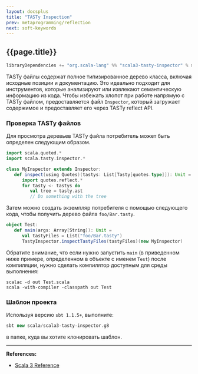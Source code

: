 ```yaml
---
layout: docsplus
title: "TASTy Inspection"
prev: metaprogramming/reflection
next: soft-keywords
---
```


## {{page.title}}

```sbt
libraryDependencies += "org.scala-lang" %% "scala3-tasty-inspector" % scalaVersion.value
```

TASTy файлы содержат полное типизированное дерево класса, включая исходные позиции и документацию. 
Это идеально подходит для инструментов, которые анализируют или извлекают семантическую информацию из кода. 
Чтобы избежать хлопот при работе напрямую с TASTy файлом, 
предоставляется файл `Inspector`, который загружает содержимое и предоставляет его через TASTy reflect API.


### Проверка TASTy файлов

Для просмотра деревьев TASTy файла потребитель может быть определен следующим образом.

```scala
import scala.quoted.*
import scala.tasty.inspector.*

class MyInspector extends Inspector:
   def inspect(using Quotes)(tastys: List[Tasty[quotes.type]]): Unit =
      import quotes.reflect.*
      for tasty <- tastys do
         val tree = tasty.ast
         // Do something with the tree
```

Затем можно создать экземпляр потребителя с помощью следующего кода, чтобы получить дерево файла `foo/Bar.tasty`.

```scala
object Test:
   def main(args: Array[String]): Unit =
      val tastyFiles = List("foo/Bar.tasty")
      TastyInspector.inspectTastyFiles(tastyFiles)(new MyInspector)
```

Обратите внимание, что если нужно запустить `main` 
(в приведенном ниже примере, определенном в объекте с именем `Test`) после компиляции,
нужно сделать компилятор доступным для среды выполнения:

```
scalac -d out Test.scala
scala -with-compiler -classpath out Test
```

### Шаблон проекта

Используя версию `sbt 1.1.5+`, выполните:

```sbt
sbt new scala/scala3-tasty-inspector.g8
```

в папке, куда вы хотите клонировать шаблон.


---

**References:**
- [Scala 3 Reference](https://docs.scala-lang.org/scala3/reference/metaprogramming/tasty-inspect.html)
